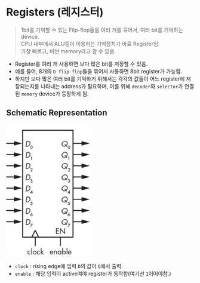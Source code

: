# Registers (레지스터)

> 1bit를 기억할 수 있는 Filp-flop들을 여러 개를 묶어서, 여러 bit를 기억하는 device.  
> CPU 내부에서 ALU등이 이용하는 기억장치가 바로 Register임.  
> 가장 빠르고, 비싼 memory라고 할 수 있음.

* Register를 여러 개 사용하면 보다 많은 bit를 저장할 수 있음. 
* 예를 들어, 8개의 `D flip-flop`들을 묶어서 사용하면 8bit register가 가능함.
* 하지만 보다 많은 여러 bit를 기억하기 위해서는 각각의 값들이 어느 register에 저장되는지를 나타내는 address가 필요하며, 이를 위해 `decoder`와 `selector`가 연결된 `memory` device가 등장하게 됨.

## Schematic Representation

![8bit register](img/register_8bit.png)

- `clock` : rising edge에 입력 `D`의 값이 `Q`에서 출력.
- `enable` : 해당 입력이 active여야 register가 동작함(여기선 `1`이어야함.)